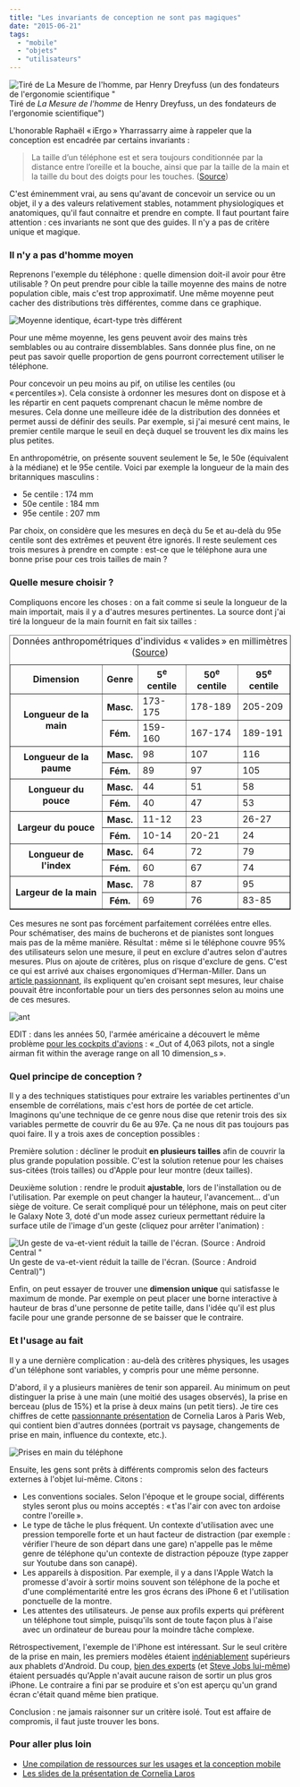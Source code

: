 ```yaml
---
title: "Les invariants de conception ne sont pas magiques"
date: "2015-06-21"
tags:
  - "mobile"
  - "objets"
  - "utilisateurs"
---
```


![Tiré de La Mesure de l'homme, par Henry Dreyfuss (un des fondateurs de l'ergonomie scientifique " ](/blog/assets/images/hand-dimensions-1024x993.png) Tiré de _La Mesure de l'homme_ de Henry Dreyfuss, un des fondateurs de l'ergonomie scientifique")

L'honorable Raphaël « iErgo » Yharrassarry aime à rappeler que la conception est encadrée par certains invariants :

> La taille d’un téléphone est et sera toujours conditionnée par la distance entre l’oreille et la bouche, ainsi que par la taille de la main et la taille du bout des doigts pour les touches. ([Source](http://blocnotes.iergo.fr/articles/innovation-et-invariant/))

C'est éminemment vrai, au sens qu'avant de concevoir un service ou un objet, il y a des valeurs relativement stables, notamment physiologiques et anatomiques, qu'il faut connaitre et prendre en compte. Il faut pourtant faire attention : ces invariants ne sont que des guides. Il n'y a pas de critère unique et magique.

### Il n'y a pas d'homme moyen

Reprenons l'exemple du téléphone : quelle dimension doit-il avoir pour être utilisable ? On peut prendre pour cible la taille moyenne des mains de notre population cible, mais c'est trop approximatif. Une même moyenne peut cacher des distributions très différentes, comme dans ce graphique.

![Moyenne identique, écart-type très différent](/blog/assets/images/Comparison_standard_deviations-400x296.png " Moyenne identique, écart-type très différent")

Pour une même moyenne, les gens peuvent avoir des mains très semblables ou au contraire dissemblables. Sans donnée plus fine, on ne peut pas savoir quelle proportion de gens pourront correctement utiliser le téléphone.

Pour concevoir un peu moins au pif, on utilise les centiles (ou « percentiles »). Cela consiste à ordonner les mesures dont on dispose et à les répartir en cent paquets comprenant chacun le même nombre de mesures. Cela donne une meilleure idée de la distribution des données et permet aussi de définir des seuils. Par exemple, si j'ai mesuré cent mains, le premier centile marque le seuil en deçà duquel se trouvent les dix mains les plus petites.

En anthropométrie, on présente souvent seulement le 5e, le 50e (équivalent à la médiane) et le 95e centile. Voici par exemple la longueur de la main des britanniques masculins :

- 5e centile : 174 mm
- 50e centile : 184 mm
- 95e centile : 207 mm

Par choix, on considère que les mesures en deçà du 5e et au-delà du 95e centile sont des extrêmes et peuvent être ignorés. Il reste seulement ces trois mesures à prendre en compte : est-ce que le téléphone aura une bonne prise pour ces trois tailles de main ?

### Quelle mesure choisir ?

Compliquons encore les choses : on a fait comme si seule la longueur de la main importait, mais il y a d'autres mesures pertinentes. La source dont j'ai tiré la longueur de la main fournit en fait six tailles :

<table border="1"><caption>Données anthropométriques d'individus « valides » en millimètres (<a href="http://usability.gtri.gatech.edu/eou_info/hand_anthro.php">Source</a>)</caption><tbody><tr><th scope="col">Dimension</th><th scope="col">Genre</th><th scope="col">5<sup>e</sup> centile</th><th scope="col">50<sup>e</sup> centile</th><th scope="col">95<sup>e</sup> centile</th></tr><tr><th rowspan="2" scope="row">Longueur de la main</th><th scope="row">Masc.</th><td>173-175</td><td>178-189</td><td>205-209</td></tr><tr><th scope="row">Fém.</th><td>159-160</td><td>167-174</td><td>189-191</td></tr><tr><th rowspan="2" scope="row">Longueur de la paume</th><th scope="row">Masc.</th><td>98</td><td>107</td><td>116</td></tr><tr><th scope="row">Fém.</th><td>89</td><td>97</td><td>105</td></tr><tr><th rowspan="2" scope="row">Longueur du pouce</th><th scope="row">Masc.</th><td>44</td><td>51</td><td>58</td></tr><tr><th scope="row">Fém.</th><td>40</td><td>47</td><td>53</td></tr><tr><th rowspan="2" scope="row">Largeur du pouce</th><th scope="row">Masc.</th><td>11-12</td><td>23</td><td>26-27</td></tr><tr><th scope="row">Fém.</th><td>10-14</td><td>20-21</td><td>24</td></tr><tr><th rowspan="2" scope="row">Longueur de l'index</th><th scope="row">Masc.</th><td>64</td><td>72</td><td>79</td></tr><tr><th scope="row">Fém.</th><td>60</td><td>67</td><td>74</td></tr><tr><th rowspan="2" scope="row">Largeur de la main</th><th scope="row">Masc.</th><td>78</td><td>87</td><td>95</td></tr><tr><th scope="row">Fém.</th><td>69</td><td>76</td><td>83-85</td></tr></tbody></table>

Ces mesures ne sont pas forcément parfaitement corrélées entre elles. Pour schématiser, des mains de bucherons et de pianistes sont longues mais pas de la même manière. Résultat : même si le téléphone couvre 95% des utilisateurs selon une mesure, il peut en exclure d'autres selon d'autres mesures. Plus on ajoute de critères, plus on risque d'exclure de gens. C'est ce qui est arrivé aux chaises ergonomiques d'Herman-Miller. Dans un [article passionnant](http://www.hermanmiller.com/research/solution-essays/anthropometrics-of-fit.html), ils expliquent qu'en croisant sept mesures, leur chaise pouvait être inconfortable pour un tiers des personnes selon au moins une de ces mesures.

![ant](/blog/assets/images/se_the_anthropometrics_of_fig1.jpg)

EDIT : dans les années 50, l'armée américaine a découvert le même problème [pour les cockpits d'avions](https://www.thestar.com/news/insight/2016/01/16/when-us-air-force-discovered-the-flaw-of-averages.html) : « _Out of 4,063 pilots, not a single airman fit within the average range on all 10 dimension_s ».

### Quel principe de conception ?

Il y a des techniques statistiques pour extraire les variables pertinentes d'un ensemble de corrélations, mais c'est hors de portée de cet article. Imaginons qu'une technique de ce genre nous dise que retenir trois des six variables permette de couvrir du 6e au 97e. Ça ne nous dit pas toujours pas quoi faire. Il y a trois axes de conception possibles :

Première solution : décliner le produit **en plusieurs tailles** afin de couvrir la plus grande population possible. C'est la solution retenue pour les chaises sus-citées (trois tailles) ou d'Apple pour leur montre (deux tailles).

Deuxième solution : rendre le produit **ajustable**, lors de l'installation ou de l'utilisation. Par exemple on peut changer la hauteur, l'avancement… d'un siège de voiture. Ce serait compliqué pour un téléphone, mais on peut citer le Galaxy Note 3, doté d'un mode assez curieux permettant réduire la surface utile de l'image d'un geste (cliquez pour arrêter l'animation) :

![Un geste de va-et-vient réduit la taille de l'écran. (Source : Android Central "](/blog/assets/images/note-3-shrink-15fps.gif) Un geste de va-et-vient réduit la taille de l'écran. (Source : Android Central)")

Enfin, on peut essayer de trouver une **dimension unique** qui satisfasse le maximum de monde. Par exemple on peut placer une borne interactive à hauteur de bras d'une personne de petite taille, dans l'idée qu'il est plus facile pour une grande personne de se baisser que le contraire.

### Et l'usage au fait

Il y a une dernière complication : au-delà des critères physiques, les usages d'un téléphone sont variables, y compris pour une même personne.

D'abord, il y a plusieurs manières de tenir son appareil. Au minimum on peut distinguer la prise à une main (une moitié des usages observés), la prise en berceau (plus de 15%) et la prise à deux mains (un petit tiers). Je tire ces chiffres de cette [passionnante présentation](http://fr.slideshare.net/orsoral/comportements-mobiles-vrais-challenges-ides-reues) de Cornelia Laros à Paris Web, qui contient bien d'autres données (portrait vs paysage, changements de prise en main, influence du contexte, etc.).

![Prises en main du téléphone](/blog/assets/images/Sans-titre.png)

Ensuite, les gens sont prêts à différents compromis selon des facteurs externes à l'objet lui-même. Citons :

- Les conventions sociales. Selon l'époque et le groupe social, différents styles seront plus ou moins acceptés : « t'as l'air con avec ton ardoise contre l'oreille ».
- Le type de tâche le plus fréquent. Un contexte d'utilisation avec une pression temporelle forte et un haut facteur de distraction (par exemple : vérifier l'heure de son départ dans une gare) n'appelle pas le même genre de téléphone qu'un contexte de distraction pépouze (type zapper sur Youtube dans son canapé).
- Les appareils à disposition. Par exemple, il y a dans l'Apple Watch la promesse d'avoir à sortir moins souvent son téléphone de la poche et d'une complémentarité entre les gros écrans des iPhone 6 et l'utilisation ponctuelle de la montre.
- Les attentes des utilisateurs. Je pense aux profils experts qui préfèrent un téléphone tout simple, puisqu'ils sont de toute façon plus à l'aise avec un ordinateur de bureau pour la moindre tâche complexe.

Rétrospectivement, l'exemple de l'iPhone est intéressant. Sur le seul critère de la prise en main, les premiers modèles étaient [indéniablement](http://dcurt.is/3-point-5-inches) supérieurs aux phablets d'Android. Du coup, [bien des experts](http://www.marco.org/2011/10/08/iphone-screen-size) (et [Steve Jobs lui-même](http://www.engadget.com/2010/07/16/jobs-no-ones-going-to-buy-a-big-phone/)) étaient persuadés qu'Apple n'avait aucune raison de sortir un plus gros iPhone. Le contraire a fini par se produire et s'on est aperçu qu'un grand écran c'était quand même bien pratique.

Conclusion : ne jamais raisonner sur un critère isolé. Tout est affaire de compromis, il faut juste trouver les bons.

### Pour aller plus loin

- [Une compilation de ressources sur les usages et la conception mobile](http://4ourth.com/Touch/)
- [Les slides de la présentation de Cornelia Laros](http://fr.slideshare.net/orsoral/comportements-mobiles-vrais-challenges-ides-reues)

<script><br /> document.querySelector(".wp-image-1416").addEventListener('click', freeze_gifs_on_click, true);<br /> function freeze_gifs_on_click(e) {<br /> [].slice.apply(document.images).filter(is_gif_image).map(freeze_gif);<br /> }<br /> function is_gif_image(i) {<br /> return /^(?!data:).*\.gif/i.test(i.src);<br /> }<br /> function freeze_gif(i) {<br /> var c = document.createElement('canvas');<br /> var w = c.width = i.width;<br /> var h = c.height = i.height;<br /> c.getContext('2d').drawImage(i, 0, 0, w, h);<br /> try {<br /> i.src = c.toDataURL("image/gif"); // if possible, retain all css aspects<br /> } catch(e) { // cross-domain -- mimic original with all its tag attributes<br /> for (var j = 0, a; a = i.attributes[j]; j++)<br /> c.setAttribute(a.name, a.value);<br /> i.parentNode.replaceChild(c, i);<br /> }<br /> }<br /></script>
